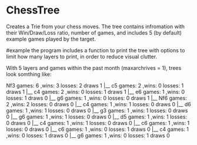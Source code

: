 # ChessTree
Creates a Trie from your chess moves. 
The tree contains infromation with their Win/Draw/Loss ratio, number of games, and includes 5 (by default) example games played by the target.

#example
the program includes a function to print the tree with options to limit how many layers to print, in order to reduce visual clutter.

With 5 layers and games within the past month (maxarchrives = 1), trees look somthing like:

   Nf3 games: 6 ,wins: 3 losses: 2 draws 1
    |__  c5 games: 2 ,wins: 0 losses: 1 draws 1
      |__  c4 games: 2 ,wins: 0 losses: 1 draws 1
        |__  e6 games: 1 ,wins: 0 losses: 1 draws 0
        |__  g6 games: 1 ,wins: 0 losses: 0 draws 1
    |__  Nf6 games: 2 ,wins: 2 losses: 0 draws 0
      |__  c4 games: 1 ,wins: 1 losses: 0 draws 0
        |__  d6 games: 1 ,wins: 1 losses: 0 draws 0
      |__  g3 games: 1 ,wins: 1 losses: 0 draws 0
        |__  g6 games: 1 ,wins: 1 losses: 0 draws 0
    |__  d5 games: 1 ,wins: 1 losses: 0 draws 0
      |__  c4 games: 1 ,wins: 1 losses: 0 draws 0
        |__  c6 games: 1 ,wins: 1 losses: 0 draws 0
    |__  c6 games: 1 ,wins: 0 losses: 1 draws 0
      |__  c4 games: 1 ,wins: 0 losses: 1 draws 0
        |__  g6 games: 1 ,wins: 0 losses: 1 draws 0
